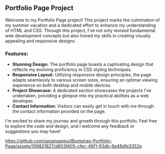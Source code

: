## Portfolio Page Project

Welcome to my Portfolio Page project! This project marks the culmination of my summer vacation and a dedicated effort to enhance my understanding of HTML and CSS. Through this project, I've not only revised fundamental web development concepts but also honed my skills in creating visually appealing and responsive designs.

### Features:

- **Stunning Design:** The portfolio page boasts a captivating design that reflects my evolving proficiency in CSS styling techniques.
- **Responsive Layout:** Utilizing responsive design principles, the page adapts seamlessly to various screen sizes, ensuring an optimal viewing experience on both desktop and mobile devices.
- **Project Showcase:** A dedicated section showcases the projects I've undertaken, providing a glimpse into my practical abilities as a web developer.
- **Contact Information:** Visitors can easily get in touch with me through the contact information provided on the page.

I'm excited to share my journey and growth through this portfolio. Feel free to explore the code and design, and I welcome any feedback or suggestions you may have!

https://github.com/sayansanpui/Bootstrap-Portfolio-Page/assets/109821827/d803f405-cfec-49f1-93db-6e48dfe3352e
